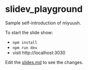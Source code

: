 # slidev_playground

Sample self-introduction of miyuush.

To start the slide show:

- `npm install`
- `npm run dev`
- visit http://localhost:3030

Edit the [slides.md](./slides.md) to see the changes.

